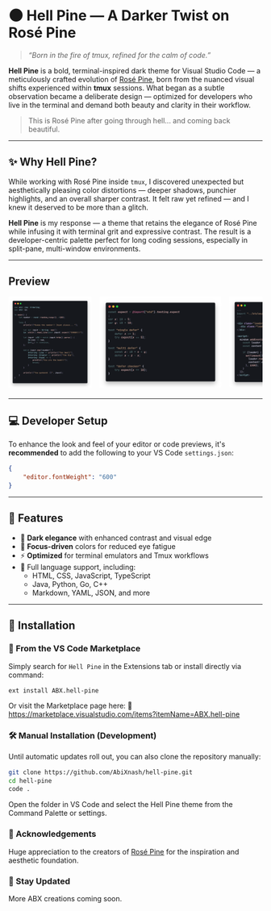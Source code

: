 
# 🌑 Hell Pine — A Darker Twist on Rosé Pine

> _“Born in the fire of tmux, refined for the calm of code.”_

**Hell Pine** is a bold, terminal-inspired dark theme for Visual Studio Code — a meticulously crafted evolution of [Rosé Pine](https://rosepinetheme.com/), born from the nuanced visual shifts experienced within **tmux** sessions. What began as a subtle observation became a deliberate design — optimized for developers who live in the terminal and demand both beauty and clarity in their workflow.

> This is Rosé Pine after going through hell... and coming back beautiful.

---

## ✨ Why Hell Pine?

While working with Rosé Pine inside `tmux`, I discovered unexpected but aesthetically pleasing color distortions — deeper shadows, punchier highlights, and an overall sharper contrast. It felt raw yet refined — and I knew it deserved to be more than a glitch.

**Hell Pine** is my response — a theme that retains the elegance of Rosé Pine while infusing it with terminal grit and expressive contrast. The result is a developer-centric palette perfect for long coding sessions, especially in split-pane, multi-window environments.

---


## Preview

<div style="display: flex; overflow-x: auto; gap: 1rem; padding-bottom: 0.5rem;">
  <img src="./assets/preview/rust.png" alt="Rust Snippet" style="height: 180px;" />
  <img src="./assets/preview/zig.png" alt="Zig Snippet" style="height: 180px;" />
  <img src="./assets/preview/js.png" alt="JS Snippet" style="height: 180px;" />
  <img src="./assets/preview/java.png" alt="Java Snippet" style="height: 180px;" />
</div>

---

## 💻 Developer Setup

To enhance the look and feel of your editor or code previews, it's **recommended** to add the following to your VS Code `settings.json`:

```json
{
    "editor.fontWeight": "600"
}

```
---

## 🎨 Features

- 🖤 **Dark elegance** with enhanced contrast and visual edge  
- 🧠 **Focus-driven** colors for reduced eye fatigue  
- ⚡️ **Optimized** for terminal emulators and Tmux workflows  
- 🧩 Full language support, including:
  - HTML, CSS, JavaScript, TypeScript  
  - Java, Python, Go, C++  
  - Markdown, YAML, JSON, and more  

---

## 🚀 Installation

### 🔌 From the VS Code Marketplace

Simply search for `Hell Pine` in the Extensions tab or install directly via command:

```bash
ext install ABX.hell-pine
```
Or visit the Marketplace page here:
📎 https://marketplace.visualstudio.com/items?itemName=ABX.hell-pine
### 🛠️ Manual Installation (Development)

Until automatic updates roll out, you can also clone the repository manually:
``` bash
git clone https://github.com/AbiXnash/hell-pine.git
cd hell-pine
code .
```
Open the folder in VS Code and select the Hell Pine theme from the Command Palette or settings.

### 🙏 Acknowledgements

Huge appreciation to the creators of [Rosé Pine](https://rosepinetheme.com/) for the inspiration and aesthetic foundation.

### 🔮 Stay Updated
More ABX creations coming soon.


